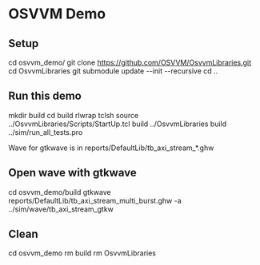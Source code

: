 # OSVVM Demo

## Setup

cd osvvm_demo/
git clone https://github.com/OSVVM/OsvvmLibraries.git
cd OsvvmLibraries
git submodule update --init --recursive
cd ..

## Run this demo

mkdir build
cd build
rlwrap tclsh
source ../OsvvmLibraries/Scripts/StartUp.tcl
build ../OsvvmLibraries
build ../sim/run_all_tests.pro

Wave for gtkwave is in reports/DefaultLib/tb_axi_stream_*.ghw

## Open wave with gtkwave

cd osvvm_demo/build
gtkwave reports/DefaultLib/tb_axi_stream_multi_burst.ghw -a ../sim/wave/tb_axi_stream_gtkw

## Clean

cd osvvm_demo
rm build
rm OsvvmLibraries